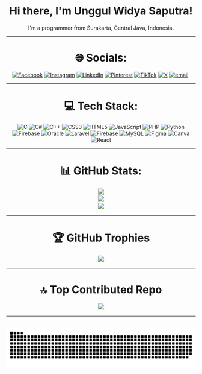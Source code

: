 <div align="center">

# Hi there, I'm Unggul Widya Saputra!
I'm a programmer from Surakarta, Central Java, Indonesia.

---
  
# 🌐 Socials:
[![Facebook](https://img.shields.io/badge/Facebook-%231877F2.svg?logo=Facebook&logoColor=white)](https://facebook.com/unggul.widyasaputra) [![Instagram](https://img.shields.io/badge/Instagram-%23E4405F.svg?logo=Instagram&logoColor=white)](https://instagram.com/uunggul29) [![LinkedIn](https://img.shields.io/badge/LinkedIn-%230077B5.svg?logo=linkedin&logoColor=white)](https://linkedin.com/in/unggulwidyasaputra) [![Pinterest](https://img.shields.io/badge/Pinterest-%23E60023.svg?logo=Pinterest&logoColor=white)](https://pinterest.com/uunggul29) [![TikTok](https://img.shields.io/badge/TikTok-%23000000.svg?logo=TikTok&logoColor=white)](https://tiktok.com/@uunggul29) [![X](https://img.shields.io/badge/X-black.svg?logo=X&logoColor=white)](https://x.com/uunggul29) [![email](https://img.shields.io/badge/Email-D14836?logo=gmail&logoColor=white)](mailto:unggulwidyasaputra@gmail.com) 

---

# 💻 Tech Stack:
![C](https://img.shields.io/badge/c-%2300599C.svg?style=for-the-badge&logo=c&logoColor=white) ![C#](https://img.shields.io/badge/c%23-%23239120.svg?style=for-the-badge&logo=csharp&logoColor=white) ![C++](https://img.shields.io/badge/c++-%2300599C.svg?style=for-the-badge&logo=c%2B%2B&logoColor=white) ![CSS3](https://img.shields.io/badge/css3-%231572B6.svg?style=for-the-badge&logo=css3&logoColor=white) ![HTML5](https://img.shields.io/badge/html5-%23E34F26.svg?style=for-the-badge&logo=html5&logoColor=white) ![JavaScript](https://img.shields.io/badge/javascript-%23323330.svg?style=for-the-badge&logo=javascript&logoColor=%23F7DF1E) ![PHP](https://img.shields.io/badge/php-%23777BB4.svg?style=for-the-badge&logo=php&logoColor=white) ![Python](https://img.shields.io/badge/python-3670A0?style=for-the-badge&logo=python&logoColor=ffdd54) ![Firebase](https://img.shields.io/badge/firebase-%23039BE5.svg?style=for-the-badge&logo=firebase) ![Oracle](https://img.shields.io/badge/Oracle-F80000?style=for-the-badge&logo=oracle&logoColor=white) ![Laravel](https://img.shields.io/badge/laravel-%23FF2D20.svg?style=for-the-badge&logo=laravel&logoColor=white) ![Firebase](https://img.shields.io/badge/firebase-a08021?style=for-the-badge&logo=firebase&logoColor=ffcd34) ![MySQL](https://img.shields.io/badge/mysql-4479A1.svg?style=for-the-badge&logo=mysql&logoColor=white) ![Figma](https://img.shields.io/badge/figma-%23F24E1E.svg?style=for-the-badge&logo=figma&logoColor=white) ![Canva](https://img.shields.io/badge/Canva-%2300C4CC.svg?style=for-the-badge&logo=Canva&logoColor=white) ![React](https://img.shields.io/badge/react-%2320232a.svg?style=for-the-badge&logo=react&logoColor=%2361DAFB)

---

# 📊 GitHub Stats:
![](https://github-readme-stats.vercel.app/api?username=uunggul29&theme=dark&hide_border=false&include_all_commits=false&count_private=false)<br/>
![](https://nirzak-streak-stats.vercel.app/?user=uunggul29&theme=dark&hide_border=false)<br/>
![](https://github-readme-stats.vercel.app/api/top-langs/?username=uunggul29&theme=dark&hide_border=false&include_all_commits=false&count_private=false&layout=compact)

---

# 🏆 GitHub Trophies
![](https://github-profile-trophy.vercel.app/?username=uunggul29&theme=onedark&no-frame=false&no-bg=true&margin-w=4)

---

# 🔝 Top Contributed Repo
![](https://github-contributor-stats.vercel.app/api?username=uunggul29&limit=5&theme=dark&combine_all_yearly_contributions=true)

---

<picture>
  <source
    media="(prefers-color-scheme: dark)"
    srcset="https://raw.githubusercontent.com/platane/snk/output/github-contribution-grid-snake-dark.svg"
  />
  <source
    media="(prefers-color-scheme: light)"
    srcset="https://raw.githubusercontent.com/platane/snk/output/github-contribution-grid-snake.svg"
  />
  <img
    alt="github contribution grid snake animation"
    src="https://raw.githubusercontent.com/platane/snk/output/github-contribution-grid-snake.svg"
  />
</picture>

</div>
